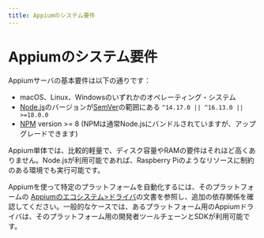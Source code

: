 ```yaml
---
title: Appiumのシステム要件
---
```


# Appiumのシステム要件

<!-- The basic requirements for the Appium server are: -->

Appiumサーバの基本要件は以下の通りです：

<!-- * A macOS, Linux, or Windows operating system
* [Node.js](https://nodejs.org) version in the [SemVer](https://semver.org) range `^14.17.0 || ^16.13.0 || >=18.0.0`
* [NPM](https://npmjs.com) version >= 8 (NPM is usually bundled with Node.js, but can be upgraded
independently) -->

* macOS、Linux、Windowsのいずれかのオペレーティング・システム
* [Node.js](https://nodejs.org)のバージョンが[SemVer](https://semver.org)の範囲にある `^14.17.0 || ^16.13.0 || >=18.0.0`
* [NPM](https://npmjs.com) version >= 8 (NPMは通常Node.jsにバンドルされていますが、アップグレードできます)

<!-- By itself, Appium is relatively lightweight and doesn't have significant disk space or RAM
requirements. It can even be run in resource-constrained environments like Raspberry Pi, so long as
Node.js is available. -->

Appium単体では、比較的軽量で、ディスク容量やRAMの要件はそれほど高くありません。Node.jsが利用可能であれば、Raspberry Piのようなリソースに制約のある環境でも実行可能です。

<!-- To use Appium to automate a particular platform, please refer to the documentation of the [Appium
driver(s)](../ecosystem/index.md#drivers) for that platform for additional dependencies. It is
almost universally the case that Appium drivers for a given platform will require the developer
toolchain and SDKs for that platform to be available.
[label](../../zh) -->

Appiumを使って特定のプラットフォームを自動化するには、そのプラットフォームの [Appiumのエコシステム>ドライバ](../ecosystem/index.md#_1)の文書を参照し、追加の依存関係を確認してください。一般的なケースでは、あるプラットフォーム用のAppiumドライバは、そのプラットフォーム用の開発者ツールチェーンとSDKが利用可能です。
